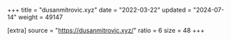 +++
title = "dusanmitrovic.xyz"
date = "2022-03-22"
updated = "2024-07-14"
weight = 49147

[extra]
source = "https://dusanmitrovic.xyz/"
ratio = 6
size = 48
+++
